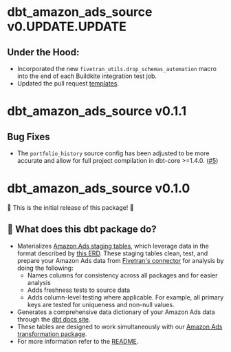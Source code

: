 # dbt_amazon_ads_source v0.UPDATE.UPDATE

 ## Under the Hood:

- Incorporated the new `fivetran_utils.drop_schemas_automation` macro into the end of each Buildkite integration test job.
- Updated the pull request [templates](/.github).
# dbt_amazon_ads_source v0.1.1
## Bug Fixes
- The `portfolio_history` source config has been adjusted to be more accurate and allow for full project compilation in dbt-core >=1.4.0. ([#5](https://github.com/fivetran/dbt_amazon_ads_source/pull/5))

# dbt_amazon_ads_source v0.1.0
🎉 This is the initial release of this package! 🎉
## 📣 What does this dbt package do?
- Materializes [Amazon Ads staging tables](https://fivetran.github.io/dbt_amazon_ads_source/#!/overview/amazon_ads_source/models/?g_v=1&g_e=seeds), which leverage data in the format described by [this ERD](https://fivetran.com/docs/applications/amazon-ads#schemainformation). These staging tables clean, test, and prepare your Amazon Ads data from [Fivetran's connector](https://fivetran.com/docs/applications/amazon-ads) for analysis by doing the following:
  - Names columns for consistency across all packages and for easier analysis
  - Adds freshness tests to source data
  - Adds column-level testing where applicable. For example, all primary keys are tested for uniqueness and non-null values.
- Generates a comprehensive data dictionary of your Amazon Ads data through the [dbt docs site](https://fivetran.github.io/dbt_amazon_ads_source/).
- These tables are designed to work simultaneously with our [Amazon Ads transformation package](https://github.com/fivetran/dbt_amazon_ads).
- For more information refer to the [README](/README.md).